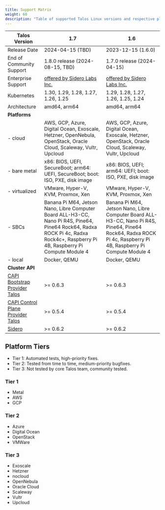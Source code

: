 ```yaml
---
title: Support Matrix
weight: 60
description: "Table of supported Talos Linux versions and respective platforms."
---
```


| Talos Version                                                                                               | 1.7                                                                                                                                                                             | 1.6                                                                                                                                                              |
| ----------------------------------------------------------------------------------------------------------- | ------------------------------------------------------------------------------------------------------------------------------------------------------------------------------- | ---------------------------------------------------------------------------------------------------------------------------------------------------------------- |
| Release Date                                                                                                | 2024-04-15 (TBD)                                                                                                                                                                | 2023-12-15 (1.6.0)                                                                                                                                               |
| End of Community Support                                                                                    | 1.8.0 release (2024-08-15, TBD)                                                                                                                                                 | 1.7.0 release (2024-04-15)                                                                                                                                       |
| Enterprise Support                                                                                          | [offered by Sidero Labs Inc.](https://www.siderolabs.com/support/)                                                                                                              | [offered by Sidero Labs Inc.](https://www.siderolabs.com/support/)                                                                                               |
| Kubernetes                                                                                                  | 1.30, 1.29, 1.28, 1.27, 1.26, 1.25                                                                                                                                              | 1.29, 1.28, 1.27, 1.26, 1.25, 1.24                                                                                                                               |
| Architecture                                                                                                | amd64, arm64                                                                                                                                                                    | amd64, arm64                                                                                                                                                     |
| **Platforms**                                                                                               |                                                                                                                                                                                 |                                                                                                                                                                  |
| - cloud                                                                                                     | AWS, GCP, Azure, Digital Ocean, Exoscale, Hetzner, OpenNebula, OpenStack, Oracle Cloud, Scaleway, Vultr, Upcloud                                                                | AWS, GCP, Azure, Digital Ocean, Exoscale, Hetzner, OpenStack, Oracle Cloud, Scaleway, Vultr, Upcloud                                                             |
| - bare metal                                                                                                | x86: BIOS, UEFI, SecureBoot; arm64: UEFI, SecureBoot; boot: ISO, PXE, disk image                                                                                                | x86: BIOS, UEFI; arm64: UEFI; boot: ISO, PXE, disk image                                                                                                         |
| - virtualized                                                                                               | VMware, Hyper-V, KVM, Proxmox, Xen                                                                                                                                              | VMware, Hyper-V, KVM, Proxmox, Xen                                                                                                                               |
| - SBCs                                                                                                      | Banana Pi M64, Jetson Nano, Libre Computer Board ALL-H3-CC, Nano Pi R4S, Pine64, Pine64 Rock64, Radxa ROCK Pi 4c, Radxa Rock4c+, Raspberry Pi 4B, Raspberry Pi Compute Module 4 | Banana Pi M64, Jetson Nano, Libre Computer Board ALL-H3-CC, Nano Pi R4S, Pine64, Pine64 Rock64, Radxa ROCK Pi 4c, Raspberry Pi 4B, Raspberry Pi Compute Module 4 |
| - local                                                                                                     | Docker, QEMU                                                                                                                                                                    | Docker, QEMU                                                                                                                                                     |
| **Cluster API**                                                                                             |                                                                                                                                                                                 |                                                                                                                                                                  |
| [CAPI Bootstrap Provider Talos](https://github.com/siderolabs/cluster-api-bootstrap-provider-talos)         | >= 0.6.3                                                                                                                                                                        | >= 0.6.3                                                                                                                                                         |
| [CAPI Control Plane Provider Talos](https://github.com/siderolabs/cluster-api-control-plane-provider-talos) | >= 0.5.4                                                                                                                                                                        | >= 0.5.4                                                                                                                                                         |
| [Sidero](https://www.sidero.dev/)                                                                           | >= 0.6.2                                                                                                                                                                        | >= 0.6.2                                                                                                                                                         |

## Platform Tiers

* Tier 1: Automated tests, high-priority fixes.
* Tier 2: Tested from time to time, medium-priority bugfixes.
* Tier 3: Not tested by core Talos team, community tested.

### Tier 1

* Metal
* AWS
* GCP

### Tier 2

* Azure
* Digital Ocean
* OpenStack
* VMWare

### Tier 3

* Exoscale
* Hetzner
* nocloud
* OpenNebula
* Oracle Cloud
* Scaleway
* Vultr
* Upcloud
